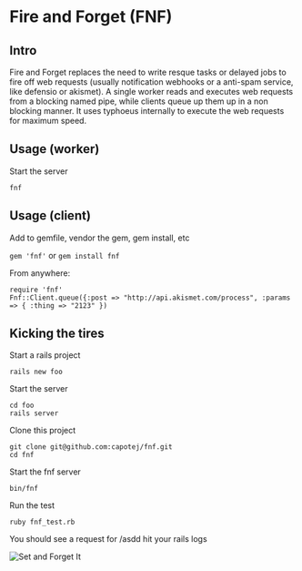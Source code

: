 # Fire and Forget (FNF)


## Intro

Fire and Forget replaces the need to write resque tasks or delayed jobs to fire off web requests (usually notification webhooks or a anti-spam service, like defensio or akismet). A single worker reads and executes web requests from a blocking named pipe, while clients queue up them up in a non blocking manner. It uses typhoeus internally to execute the web requests for maximum speed.

## Usage (worker)

Start the server

```
fnf
```


## Usage (client)

Add to gemfile, vendor the gem, gem install, etc

```gem 'fnf'``` or ```gem install fnf```

From anywhere:

```
require 'fnf'
Fnf::Client.queue({:post => "http://api.akismet.com/process", :params => { :thing => "2123" })
```


## Kicking the tires

Start a rails project

```
rails new foo
```

Start the server
```
cd foo
rails server
```

Clone this project

```
git clone git@github.com:capotej/fnf.git
cd fnf
```

Start the fnf server

```
bin/fnf
```

Run the test

```
ruby fnf_test.rb
```

You should see a request for /asdd hit your rails logs


![Set and Forget It](http://naturallyalise.com/blog/wp-content/uploads/2011/03/set-it-and-forget-it-ronco-rotisserie.jpg)
